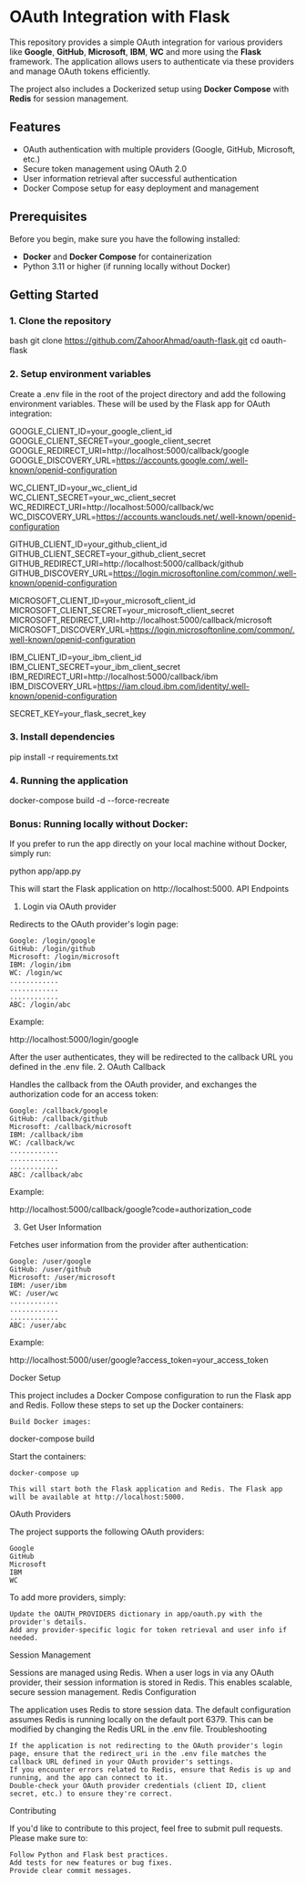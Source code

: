 # OAuth Integration with Flask

This repository provides a simple OAuth integration for various providers like **Google**, **GitHub**, **Microsoft**, **IBM**, **WC** and more using the **Flask** framework. The application allows users to authenticate via these providers and manage OAuth tokens efficiently.

The project also includes a Dockerized setup using **Docker Compose** with **Redis** for session management.

## Features

- OAuth authentication with multiple providers (Google, GitHub, Microsoft, etc.)
- Secure token management using OAuth 2.0
- User information retrieval after successful authentication
- Docker Compose setup for easy deployment and management

## Prerequisites

Before you begin, make sure you have the following installed:

- **Docker** and **Docker Compose** for containerization
- Python 3.11 or higher (if running locally without Docker)

## Getting Started

### 1. Clone the repository

bash
git clone https://github.com/ZahoorAhmad/oauth-flask.git
cd oauth-flask


### 2. Setup environment variables

Create a .env file in the root of the project directory and add the following environment variables. These will be used by the Flask app for OAuth integration:

GOOGLE_CLIENT_ID=your_google_client_id
GOOGLE_CLIENT_SECRET=your_google_client_secret
GOOGLE_REDIRECT_URI=http://localhost:5000/callback/google
GOOGLE_DISCOVERY_URL=https://accounts.google.com/.well-known/openid-configuration

WC_CLIENT_ID=your_wc_client_id
WC_CLIENT_SECRET=your_wc_client_secret
WC_REDIRECT_URI=http://localhost:5000/callback/wc
WC_DISCOVERY_URL=https://accounts.wanclouds.net/.well-known/openid-configuration


GITHUB_CLIENT_ID=your_github_client_id
GITHUB_CLIENT_SECRET=your_github_client_secret
GITHUB_REDIRECT_URI=http://localhost:5000/callback/github
GITHUB_DISCOVERY_URL=https://login.microsoftonline.com/common/.well-known/openid-configuration


MICROSOFT_CLIENT_ID=your_microsoft_client_id
MICROSOFT_CLIENT_SECRET=your_microsoft_client_secret
MICROSOFT_REDIRECT_URI=http://localhost:5000/callback/microsoft
MICROSOFT_DISCOVERY_URL=https://login.microsoftonline.com/common/.well-known/openid-configuration

IBM_CLIENT_ID=your_ibm_client_id
IBM_CLIENT_SECRET=your_ibm_client_secret
IBM_REDIRECT_URI=http://localhost:5000/callback/ibm
IBM_DISCOVERY_URL=https://iam.cloud.ibm.com/identity/.well-known/openid-configuration

SECRET_KEY=your_flask_secret_key

### 3. Install dependencies

pip install -r requirements.txt


### 4. Running the application

docker-compose build -d --force-recreate


### Bonus: Running locally without Docker:

If you prefer to run the app directly on your local machine without Docker, simply run:

python app/app.py



This will start the Flask application on http://localhost:5000.
API Endpoints
1. Login via OAuth provider

Redirects to the OAuth provider's login page:

    Google: /login/google
    GitHub: /login/github
    Microsoft: /login/microsoft
    IBM: /login/ibm
    WC: /login/wc
    ............
    ............
    ............
    ABC: /login/abc

Example:

http://localhost:5000/login/google

After the user authenticates, they will be redirected to the callback URL you defined in the .env file.
2. OAuth Callback

Handles the callback from the OAuth provider, and exchanges the authorization code for an access token:

    Google: /callback/google
    GitHub: /callback/github
    Microsoft: /callback/microsoft
    IBM: /callback/ibm
    WC: /callback/wc
    ............
    ............
    ............
    ABC: /callback/abc

Example:

http://localhost:5000/callback/google?code=authorization_code

3. Get User Information

Fetches user information from the provider after authentication:

    Google: /user/google
    GitHub: /user/github
    Microsoft: /user/microsoft
    IBM: /user/ibm
    WC: /user/wc
    ............
    ............
    ............
    ABC: /user/abc


Example:

http://localhost:5000/user/google?access_token=your_access_token

Docker Setup

This project includes a Docker Compose configuration to run the Flask app and Redis. Follow these steps to set up the Docker containers:

    Build Docker images:

docker-compose build

Start the containers:

    docker-compose up

    This will start both the Flask application and Redis. The Flask app will be available at http://localhost:5000.

OAuth Providers

The project supports the following OAuth providers:

    Google
    GitHub
    Microsoft
    IBM
    WC

To add more providers, simply:

    Update the OAUTH_PROVIDERS dictionary in app/oauth.py with the provider's details.
    Add any provider-specific logic for token retrieval and user info if needed.

Session Management

Sessions are managed using Redis. When a user logs in via any OAuth provider, their session information is stored in Redis. This enables scalable, secure session management.
Redis Configuration

The application uses Redis to store session data. The default configuration assumes Redis is running locally on the default port 6379. This can be modified by changing the Redis URL in the .env file.
Troubleshooting

    If the application is not redirecting to the OAuth provider's login page, ensure that the redirect_uri in the .env file matches the callback URL defined in your OAuth provider's settings.
    If you encounter errors related to Redis, ensure that Redis is up and running, and the app can connect to it.
    Double-check your OAuth provider credentials (client ID, client secret, etc.) to ensure they're correct.

Contributing

If you'd like to contribute to this project, feel free to submit pull requests. Please make sure to:

    Follow Python and Flask best practices.
    Add tests for new features or bug fixes.
    Provide clear commit messages.
